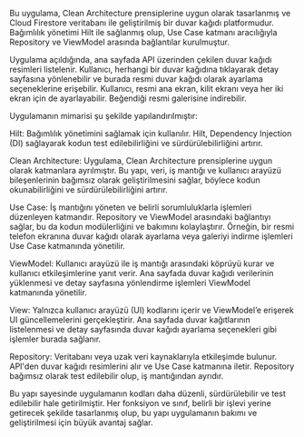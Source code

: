Bu uygulama, Clean Architecture prensiplerine uygun olarak tasarlanmış ve Cloud Firestore veritabanı ile geliştirilmiş bir duvar kağıdı platformudur. Bağımlılık yönetimi Hilt ile sağlanmış olup, Use Case katmanı aracılığıyla Repository ve ViewModel arasında bağlantılar kurulmuştur.

Uygulama açıldığında, ana sayfada API üzerinden çekilen duvar kağıdı resimleri listelenir. Kullanıcı, herhangi bir duvar kağıdına tıklayarak detay sayfasına yönlenebilir ve burada resmi duvar kağıdı olarak ayarlama seçeneklerine erişebilir. Kullanıcı, resmi ana ekran, kilit ekranı veya her iki ekran için de ayarlayabilir. Beğendiği resmi galerisine indirebilir.

Uygulamanın mimarisi şu şekilde yapılandırılmıştır:

Hilt: Bağımlılık yönetimini sağlamak için kullanılır. Hilt, Dependency Injection (DI) sağlayarak kodun test edilebilirliğini ve sürdürülebilirliğini artırır.

Clean Architecture: Uygulama, Clean Architecture prensiplerine uygun olarak katmanlara ayrılmıştır. Bu yapı, veri, iş mantığı ve kullanıcı arayüzü bileşenlerinin bağımsız olarak geliştirilmesini sağlar, böylece kodun okunabilirliğini ve sürdürülebilirliğini artırır.

Use Case: İş mantığını yöneten ve belirli sorumluluklarla işlemleri düzenleyen katmandır. Repository ve ViewModel arasındaki bağlantıyı sağlar, bu da kodun modülerliğini ve bakımını kolaylaştırır. Örneğin, bir resmi telefon ekranına duvar kağıdı olarak ayarlama veya galeriyi indirme işlemleri Use Case katmanında yönetilir.

ViewModel: Kullanıcı arayüzü ile iş mantığı arasındaki köprüyü kurar ve kullanıcı etkileşimlerine yanıt verir. Ana sayfada duvar kağıdı verilerinin yüklenmesi ve detay sayfasına yönlendirme işlemleri ViewModel katmanında yönetilir.

View: Yalnızca kullanıcı arayüzü (UI) kodlarını içerir ve ViewModel’e erişerek UI güncellemelerini gerçekleştirir. Ana sayfada duvar kağıtlarının listelenmesi ve detay sayfasında duvar kağıdı ayarlama seçenekleri gibi işlemler burada sağlanır.

Repository: Veritabanı veya uzak veri kaynaklarıyla etkileşimde bulunur. API'den duvar kağıdı resimlerini alır ve Use Case katmanına iletir. Repository bağımsız olarak test edilebilir olup, iş mantığından ayrıdır.

Bu yapı sayesinde uygulamanın kodları daha düzenli, sürdürülebilir ve test edilebilir hale getirilmiştir. Her fonksiyon ve sınıf, belirli bir işlevi yerine getirecek şekilde tasarlanmış olup, bu yapı uygulamanın bakımı ve geliştirilmesi için büyük avantaj sağlar.
